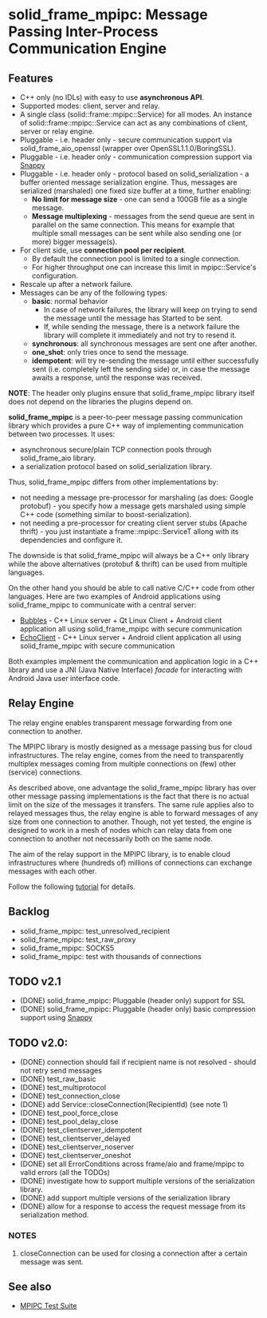 # solid_frame_mpipc: Message Passing Inter-Process Communication Engine

## Features

 * C++ only (no IDLs) with easy to use **asynchronous API**.
 * Supported modes: client, server and relay.
 * A single class (solid::frame::mpipc::Service) for all modes. An instance of solid::frame::mpipc::Service can act as any combinations of client, server or relay engine.
 * Pluggable - i.e. header only - secure communication support via solid_frame_aio_openssl (wrapper over OpenSSL1.1.0/BoringSSL).
 * Pluggable - i.e. header only - communication compression support via [Snappy](https://google.github.io/snappy/)
 * Pluggable - i.e. header only - protocol based on solid_serialization - a buffer oriented message serialization engine. Thus, messages are serialized (marshaled) one fixed size buffer at a time, further enabling:
    * **No limit for message size** - one can send a 100GB file as a single message.
    * **Message multiplexing** - messages from the send queue are sent in parallel on the same connection. This means for example that multiple small messages can be sent while also sending one (or more) bigger message(s).
 * For client side, use **connection pool per recipient**.
    * By default the connection pool is limited to a single connection.
    * For higher throughput one can increase this limit in mpipc::Service's configuration.
 * Rescale up after a network failure.
 * Messages can be any of the following types:
    * __basic__: normal behavior
        * In case of network failures, the library will keep on trying to send the message until the message has Started to be sent.
        * If, while sending the message, there is a network failure the library will complete it immediately and not try to resend it.
    * __synchronous__: all synchronous messages are sent one after another.
    * __one_shot__: only tries once to send the message.
    * __idempotent__: will try re-sending the message until either successfully sent (i.e. completely left the sending side) or, in case the message awaits a response, until the response was received.

__NOTE__: The header only plugins ensure that solid_frame_mpipc library itself does not depend on the libraries the plugins depend on.

**solid_frame_mpipc** is a peer-to-peer message passing communication library which provides a pure C++ way of implementing communication between two processes. It uses:
 * asynchronous secure/plain TCP connection pools through solid_frame_aio library.
 * a serialization protocol based on solid_serialization library.

Thus, solid_frame_mpipc differs from other implementations by:
 * not needing a message pre-processor for marshaling (as does: Google protobuf) - you specify how a message gets marshaled using simple C++ code (something similar to boost-serialization).
 * not needing a pre-processor for creating client server stubs (Apache thrift) - you just instantiate a frame::mpipc::ServiceT allong with its dependencies and configure it.

The downside is that solid_frame_mpipc will always be a C++ only library while the above alternatives (protobuf & thrift) can be used from multiple languages.

On the other hand you should be able to call native C/C++ code from other languages.
Here are two examples of Android applications using solid_frame_mpipc to communicate with a central server:
 * [Bubbles](https://github.com/vipalade/bubbles) - C++ Linux server + Qt Linux Client + Android client application all using solid_frame_mpipc with secure communication
 * [EchoClient](https://github.com/vipalade/study_android/tree/master/EchoClient) - C++ Linux server + Android client application all using solid_frame_mpipc with secure communication

Both examples implement the communication and application logic in a C++ library and use a JNI (Java Native Interface) _facade_ for interacting with Android Java user interface code.

## <a id="relay_engine"></a>Relay Engine

The relay engine enables transparent message forwarding from one connection to another.

The MPIPC library is mostly designed as a message passing bus for cloud infrastructures. The relay engine, comes from the need to transparently multiplex messages coming from multiple connections on (few) other (service) connections.

As described above, one advantage the solid_frame_mpipc library has over other message passing implementations is the fact that there is no actual limit on the size of the messages  it transfers. The same rule applies also to relayed messages thus, the relay engine is able to forward messages of any size from one connection to another.
Though, not yet tested, the engine is designed to work in a mesh of nodes which can relay data from one connection to another not necessarily both on the same node.

The aim of the relay support in the MPIPC library, is to enable cloud infrastructures where (hundreds of) millions of connections can exchange messages with each other.

Follow the following [tutorial](../../../tutorials/mpipc_relay_echo) for details.

## Backlog
* solid_frame_mpipc: test_unresolved_recipient
* solid_frame_mpipc: test_raw_proxy
* solid_frame_mpipc: SOCKS5
* solid_frame_mpipc: test with thousands of connections

## TODO v2.1
* (DONE) solid_frame_mpipc: Pluggable (header only) support for SSL
* (DONE) solid_frame_mpipc: Pluggable (header only) basic compression support using [Snappy](https://google.github.io/snappy/)


## TODO v2.0:
* (DONE) connection should fail if recipient name is not resolved - should not retry send messages
* (DONE) test_raw_basic
* (DONE) test_multiprotocol
* (DONE) test_connection_close
* (DONE) add Service::closeConnection(RecipientId) (see note 1)
* (DONE) test_pool_force_close
* (DONE) test_pool_delay_close
* (DONE) test_clientserver_idempotent
* (DONE) test_clientserver_delayed
* (DONE) test_clientserver_noserver
* (DONE) test_clientserver_oneshot
* (DONE) set all ErrorConditions across frame/aio and frame/mpipc to valid errors (all the TODOs)
* (DONE) investigate how to support multiple versions of the serialization library.
* (DONE) add support multiple versions of the serialization library
* (DONE) allow for a response to access the request message from its serialization method.

### NOTES
1. closeConnection can be used for closing a connection after a certain message was sent.

## See also
* [MPIPC Test Suite](test/README.md)
